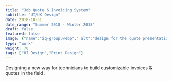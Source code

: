 ```yaml
---
title: "Job Quote & Invoicing System"
subtitle: "UI/UX Design"
date: 2018-10-31
date_range: "Summer 2018 - Winter 2018"
draft: false
featured: false
image: {"name":"iq-group.webp"," alt":"design for the quote presentation process"}
type: "work"
weight: 70
tags: ["UI Design","Print Design"]
---
```

Designing a new way for technicians to build customizable invoices & quotes in the field.
